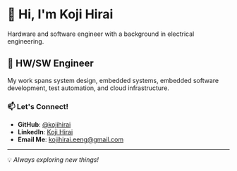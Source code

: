# 👋 Hi, I'm Koji Hirai
Hardware and software engineer with a background in electrical engineering.

## 🔧 HW/SW Engineer
My work spans system design, embedded systems, embedded software development, test automation, and cloud infrastructure.

### 📫 Let's Connect!
- **GitHub**: [@kojihirai](https://github.com/kojihirai)
- **LinkedIn**: [Koji Hirai](https://www.linkedin.com/in/koji-h-5b508414a/)
- **Email Me**: [kojihirai.eeng@gmail.com](mailto:kojihirai.eeng@gmail.com)

---
💡 *Always exploring new things!*
